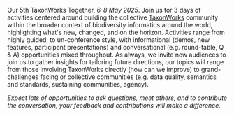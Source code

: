 Our 5th TaxonWorks Together, _6-8 May 2025_. Join us for 3 days of activities centered around building the collective [TaxonWorks](http://taxonworks.org) community within the broader context of biodiversity informatics around the world, highlighting what's new, changed, and on the horizon. Activities range from highly guided, to un-conference style, with informational (demos, new features, participant presentations) and conversational (e.g. round-table, Q & A) opportunities mixed throughout. As always, we invite new audiences to join us to gather insights for tailoring future directions, our topics will range from those involving TaxonWorks directly (how can we improve) to grand-challenges facing or collective communities (e.g. data quality, semantics and standards, sustaining communities, agency).

_Expect lots of opportunities to ask questions, meet others, and to contribute the conversation, your feedback and contributions will make a difference._
